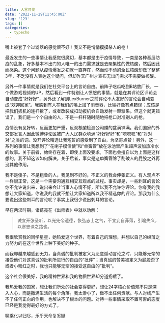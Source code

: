 ```yaml
---
title: 人言可畏
date: '2022-11-29T11:45:00Z'
slug: '123'
tags: []
categories:
  - typecho
---
```

嘴上被套了个过滤器的感觉很不好！我又不是悄悄摸摸杀人的枪！

最近发生的一些事情让我感觉很魔幻，基本都是由于疫情导致，一类是各种基层防疫的乱象，好多基本不出门的人唯一的出门需求就是去聚集性的做核酸，然后因此而感染。这个问题从疫情爆发之初就一直存在，然而动不动的全民核酸却做了整整3年，不乏没有人表达这个疑问，但却昨天广州才宣布无出门需求不需要做核酸。

另外一件事情就是我们在社交平台上的言论自由。前阵子吃瓜吃到B站敖厂长，一个做游戏视频的UP，然后看到一件特别让人愤怒的事情，就是在其评论区评论会自动变成“好好好”，另外还了解到LexBurner之前评论不大友好的言论会自动变成“欢迎回家”。我感到有人在我们的嘴上加了消音器，比喻好像有点错误；应该是把我们扳机的连杆拆了，或者改装成扣动扳机会自动发射一颗糖果。但这个就更错误了，我们是一个个自由的人，不是一杆杆随时随地把枪口对准别人的枪。

疫情没有见好转，反而更加严重，反观核酸检测公司赚的盆满钵满。我们国家的外交部发言人因此微博评论区被广大人民群众填满“好好好好”和“嗯嗯嗯”和“对对对”之类的词。没开评论精选让我短暂的感受到了自由，为坚哥点赞！另外，这一系列的事情让我想到了“花喇子模信使”和“单簧管”放在泳池里产生超声波加热冷水的故事。关于前者，始终存在着，即使上面没要求，下面也会擅自以为上面是这样想的，我不知这该如何解决。关于后者，事实是这单簧管除了割破人的屁股之外再没其他作用。

我不是傻子，不是粗鲁的人，我见到不好的，不正义的我会伸张正义。有人观点不一样很正常，这是一个需要沟通互相交互观点的过程。事实却是，一些刺耳的言论你不允许说出来，说出来会让当事人心情不好，所以我不允许你评论。你夸我的我想让大家知道，你说我的我就不想让大家知道所以我不精选你的评论。那我为什么要说出这些刺耳的言论呢？事实上我很少说出刺耳的言论。

早在两汉时期，诸葛亮在《出师表》中就以劝解：
> 诚宜开张圣听，以光先帝遗德，恢弘志士之气，不宜妄自菲薄，引喻失义，以塞忠谏之路也。

我很欣赏我的同学星星，她热爱这个世界，有着自己的理想，并想以自己的绵薄之力努力的在这个世界上种下美好的种子。

而我却越来越感到无力，当真诚的批判被定义为恶意煽动言论之时，只能够无奈的接受他们对这真诚的批判所进行的自由的“批评”；当真诚的赞美被定义为屁股歪了或者小粉红之时，我也只能够无奈的接受这自由的”批判“。

这个社会很美好，我的精神世界和我的物质世界却分道扬镳了。

我热爱我的国家，想让我们所处的社会变得更好，想让24字核心价值观不只是深入人心，而是撒满生活的每个角落。我太渺小了，做不出任何贡献。与人对线产生不了任何正向的作用，也解决不了根本的问题。对待一些事情采取不置可否的态度已经是我觉得最好的方式了。

聊乘化以归尽，乐乎天命复奚疑
